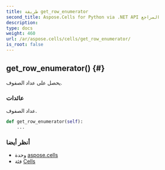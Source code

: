 ```yaml
---
title: طريقة get_row_enumerator
second_title: Aspose.Cells for Python via .NET API المراجع
description:
type: docs
weight: 460
url: /ar/aspose.cells/cells/get_row_enumerator/
is_root: false
---
```

##  get_row_enumerator() {#}
يحصل على عداد الصفوف.


###  عائدات

عداد الصفوف.


```python
def get_row_enumerator(self):
    ...
```





###  أنظر أيضا
* وحدة [aspose.cells](../../)
* فئة [Cells](/cells/python-net/ar/aspose.cells/cells)
